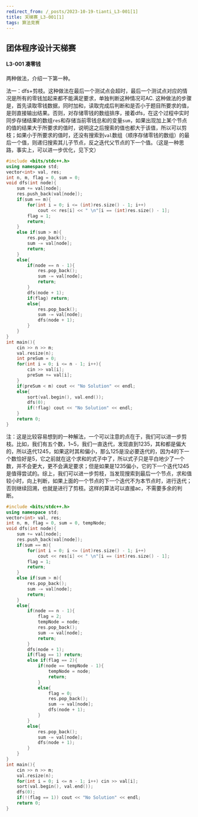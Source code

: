 ```yaml
---
redirect_from: /_posts/2023-10-19-tianti_L3-001[1]
title: 天梯赛_L3-001[1]
tags: 算法竞赛
---
```


## 团体程序设计天梯赛

#### L3-001 凑零钱

两种做法，介绍一下第一种。

法一：dfs+剪枝。这种做法在最后一个测试点会超时，最后一个测试点对应的情况是所有的零钱加起来都不能满足要求，单独判断这种情况可AC. 这种做法的步骤是，首先读取零钱数据，同时加和，读取完成后判断和是否小于题目所要求的值，是则直接输出结果。否则，对存储零钱的数组排序，接着dfs，在这个过程中实时同步存储结果的数组`res`和存储当前零钱总和的变量`sum`，如果出现加上某个节点的值的结果大于所要求的值时，说明这之后搜索的值也都大于该值，所以可以剪枝；如果小于所要求的值时，还没有搜索到`val`数组（顺序存储零钱的数组）的最后一个值，则递归搜索其儿子节点，反之迭代父节点的下一个值。（这是一种思路，事实上，可以进一步优化，见下文）

```cpp
#include <bits/stdc++.h>
using namespace std;
vector<int> val, res;
int n, m, flag = 0, sum = 0;
void dfs(int node){
    sum += val[node];
    res.push_back(val[node]);
    if(sum == m){
        for(int i = 0; i <= (int)res.size() - 1; i++)
            cout << res[i] << " \n"[i == (int)res.size() - 1];
        flag = 1;
        return;
    }
    else if(sum > m){
        res.pop_back();
        sum -= val[node];
        return;
    }
    else{
        if(node == n - 1){
            res.pop_back();
            sum -= val[node];
            return;
        }
        dfs(node + 1);
        if(flag) return;
        else{
            res.pop_back();
            sum -= val[node];
            dfs(node + 1);
        }
    }
}
int main(){
    cin >> n >> m;
    val.resize(n);
    int preSum = 0;
    for(int i = 0; i <= n - 1; i++){
        cin >> val[i];
        preSum += val[i];
    }
    if(preSum < m) cout << "No Solution" << endl;
    else{
        sort(val.begin(), val.end());
        dfs(0);
        if(!flag) cout << "No Solution" << endl;
    }
    return 0;
}
```

注：这是比较容易想到的一种解法，一个可以注意的点在于，我们可以进一步剪枝。比如，我们有五个数，1~5，我们一直迭代，发现直到1235，其和都是偏大的，所以迭代1245，如果这时其和偏小，那么125是没必要迭代的，因为4的下一个数恰好是5，它之前就在这个求和的式子中了，所以式子只是平白地少了一个数，并不会更大，更不会满足要求；但是如果是1235偏小，它的下一个迭代1245是值得尝试的。综上，我们可以进一步剪枝，当发现搜索到最后一个节点，求和值较小时，向上判断，如果上面的一个节点的下一个迭代不为本节点时，进行迭代；否则继续回溯，也就是进行了剪枝。这样的算法可以直接ac，不需要多余的判断。

```cpp
#include <bits/stdc++.h>
using namespace std;
vector<int> val, res;
int n, m, flag = 0, sum = 0, tempNode;
void dfs(int node){
    sum += val[node];
    res.push_back(val[node]);
    if(sum == m){
        for(int i = 0; i <= (int)res.size() - 1; i++)
            cout << res[i] << " \n"[i == (int)res.size() - 1];
        flag = 1;
        return;
    }
    else if(sum > m){
        res.pop_back();
        sum -= val[node];
        return;
    }
    else{
        if(node == n - 1){
            flag = 2;
            tempNode = node;
            res.pop_back();
            sum -= val[node];
            return;
        }
        dfs(node + 1);
        if(flag == 1) return;
        else if(flag == 2){
            if(node == tempNode - 1){
                tempNode = node;
                return;
            }
            else{
                flag = 0;
                res.pop_back();
                sum -= val[node];
                dfs(node + 1);
            }
        }
        else{
            res.pop_back();
            sum -= val[node];
            dfs(node + 1);
        }
    }
}
int main(){
    cin >> n >> m;
    val.resize(n);
    for(int i = 0; i <= n - 1; i++) cin >> val[i];
    sort(val.begin(), val.end());
    dfs(0);
    if(!(flag == 1)) cout << "No Solution" << endl;
    return 0;
}
```